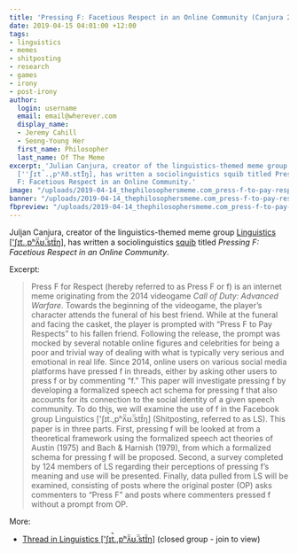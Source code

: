 ```yaml
---
title: 'Pressing F: Facetious Respect in an Online Community (Canjura 2018)'
date: 2019-04-15 04:01:00 +12:00
tags:
- linguistics
- memes
- shitposting
- research
- games
- irony
- post-irony
author:
  login: username
  email: email@wherever.com
  display_name:
  - Jeremy Cahill
  - Seong-Young Her
  first_name: Philosopher
  last_name: Of The Meme
excerpt: 'Julian Canjura, creator of the linguistics-themed meme group Linguistics
  [''ʃɪt̚.,pʰʌ̈̈ʊ̈̈.stɪ̃̃ŋ], has written a sociolinguistics squib titled Pressing
  F: Facetious Respect in an Online Community.'
image: "/uploads/2019-04-14_thephilosophersmeme.com_press-f-to-pay-respects.jpg"
banner: "/uploads/2019-04-14_thephilosophersmeme.com_press-f-to-pay-respects.jpg"
fbpreview: "/uploads/2019-04-14_thephilosophersmeme.com_press-f-to-pay-respects.jpg"
---
```


Julian Canjura, creator of the linguistics-themed meme group <a href="https://www.facebook.com/groups/1077001935778165">Linguistics ['ʃɪt̚.,pʰʌ̈̈ʊ̈̈.stɪ̃̃ŋ]</a>, has written a sociolinguistics <a href="https://en.wikipedia.org/wiki/Squib_(writing)">squib</a> titled <i>Pressing F: Facetious Respect in an Online Community</i>.

Excerpt:

<blockquote>Press F for Respect (hereby referred to as Press F or f) is an internet meme originating from the 2014 videogame <i>Call of Duty: Advanced Warfare</i>. Towards the beginning of the videogame, the player’s character attends the funeral of his best friend. While at the funeral and facing the casket, the player is prompted with “Press F to Pay Respects” to his fallen friend.  Following the release, the prompt was mocked by several notable online figures and celebrities for being a poor and trivial way of dealing with what is typically very serious and emotional in real life.  Since 2014, online users on various social media platforms have pressed f in threads, either by asking other users to press f or by commenting “f.” This paper will investigate pressing f by developing a formalized speech act schema for pressing f that also accounts for its connection to the social identity of a given speech community. To do this, we will examine the use of f in the Facebook group Linguistics ['ʃɪt̚.,pʰʌ̈̈ʊ̈̈.stɪ̃̃ŋ] (Shitposting, referred to as LS). This paper is in three parts. First, pressing f will be looked at from a theoretical framework using the formalized speech act theories of Austin (1975) and Bach & Harnish (1979), from which a formalized schema for pressing f will be proposed. Second, a survey completed by 124 members of LS regarding their perceptions of pressing f’s meaning and use will be presented. Finally, data pulled from LS will be examined, consisting of posts where the original poster (OP) asks commenters to “Press F” and posts where commenters pressed f without a prompt from OP.</blockquote>

More:

<ul>
  <li><a href="https://www.facebook.com/groups/1077001935778165/permalink/1623551057789914/">Thread in Linguistics ['ʃɪt̚.,pʰʌ̈̈ʊ̈̈.stɪ̃̃ŋ]</a> (closed group - join to view)</li>
</ul>